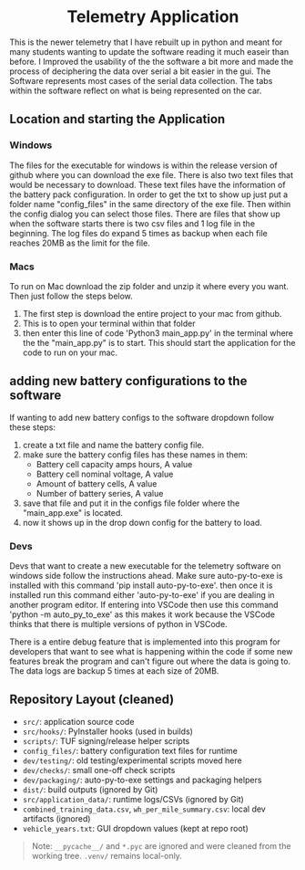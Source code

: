 <h1 align="center"> Telemetry Application </h1>
This is the newer telemetry that I have rebuilt up in python and meant for many students wanting to update the software reading it much easeir than before.
I Improved the usability of the the software a bit more and made the process of deciphering the data over serial a bit easier in the gui. The Software represents most cases of the serial data collection.
The tabs within the software reflect on what is being represented on the car.

<h2 align="left"> Location and starting the Application</h2>

### Windows
The files for the executable for windows is within the release version of github where you can download the exe file. There is also two text files that would be necessary to download. These text files have the information of the battery pack configuration. In order to get the txt to show up just put a folder name "config_files" in the same directory of the exe file. Then within the config dialog you can select those files. There are files that show up when the software starts there is two csv files and 1 log file in the beginning. The log files do expand 5 times as backup when each file reaches 20MB as the limit for the file.

### Macs
To run on Mac download the zip folder and unzip it where every you want. Then just follow the steps below.
1. The first step is download the entire project to your mac from github.
2. This is to open your terminal within that folder
3. then enter this line of code 'Python3 main_app.py' in the terminal where the the "main_app.py" is to start.
This should start the application for the code to run on your mac.

<h2 align="left"> adding new battery configurations to the software </h2>
If wanting to add new battery configs to the software dropdown follow these steps:

1. create a txt file and name the battery config file.
2. make sure the battery config files has these names in them:
    - Battery cell capacity amps hours, A value 
    - Battery cell nominal voltage, A value
    - Amount of battery cells, A value
    - Number of battery series, A value
3. save that file and put it in the configs file folder where the "main_app.exe" is located.
4. now it shows up in the drop down config for the battery to load.

### Devs
Devs that want to create a new executable for the telemetry software on windows side follow the instructions ahead. Make sure auto-py-to-exe is installed with this command 'pip install auto-py-to-exe'. then once it is installed run this command either 'auto-py-to-exe' if you are dealing in another program editor. If entering into VSCode then use this command 'python -m auto_py_to_exe' as this makes it work because the VSCode thinks that there is multiple versions of python in VSCode.

There is a entire debug feature that is implemented into this program for developers that want to see what is happening within the code if some new features break the program and can't figure out where the data is going to. The data logs are backup 5 times at each size of 20MB.
## Repository Layout (cleaned)
- `src/`: application source code
- `src/hooks/`: PyInstaller hooks (used in builds)
- `scripts/`: TUF signing/release helper scripts
- `config_files/`: battery configuration text files for runtime
- `dev/testing/`: old testing/experimental scripts moved here
- `dev/checks/`: small one-off check scripts
- `dev/packaging/`: auto-py-to-exe settings and packaging helpers
- `dist/`: build outputs (ignored by Git)
- `src/application_data/`: runtime logs/CSVs (ignored by Git)
- `combined_training_data.csv`, `wh_per_mile_summary.csv`: local dev artifacts (ignored)
- `vehicle_years.txt`: GUI dropdown values (kept at repo root)

> Note: `__pycache__/` and `*.pyc` are ignored and were cleaned from the working tree. `.venv/` remains local-only.
